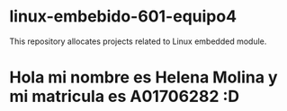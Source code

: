 # linux-embebido-601-equipo4
This repository allocates projects related to Linux embedded module.

# Hola mi nombre es Helena Molina y mi matricula es A01706282 :D
